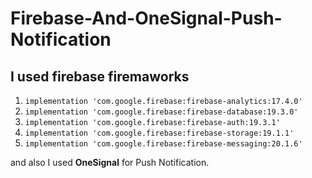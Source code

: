 # Firebase-And-OneSignal-Push-Notification

I used firebase firemaworks 
---------------------------
1)  `implementation 'com.google.firebase:firebase-analytics:17.4.0' `
2)  `implementation 'com.google.firebase:firebase-database:19.3.0' `
3)  `implementation 'com.google.firebase:firebase-auth:19.3.1' `
4)  `implementation 'com.google.firebase:firebase-storage:19.1.1' `
5)  `implementation 'com.google.firebase:firebase-messaging:20.1.6' `


and also I used **OneSignal** for Push Notification. 
